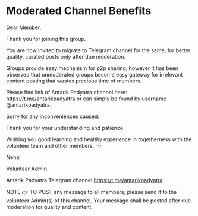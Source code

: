 # Moderated Channel Benefits

Dear Member,

Thank you for joining this group. 

You are now invited to migrate to Telegram channel for the same, for better quality, curated posts  only after due moderation. 

Groups provide easy mechanism for p2p sharing, however it has been observed that unmoderated groups become easy gateway for irrelevant content posting that wastes precious time of members.

Please find link of Antarik Padyatra channel here: https://t.me/antarikpadyatra or can simply be found by username @antarikpadyatra. 

Sorry for any inconveniences caused.

Thank you for your understanding and patience. 


Wishing you good learning and healthy experience in togetherness with the volunteer team and other members. :-)


Nehal

Volunteer Admin

Antarik Padyatra Telegram channel https://t.me/antarikpadyatra


NOTE 👉 TO POST any message to all members, please send it to the volunteer Admin(s) of this channel. Your message shall be posted after due moderation for quality and content.


